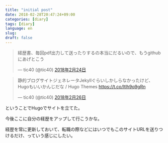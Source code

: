 ```yaml
---
title: "initial post"
date: 2018-02-28T20:47:24+09:00
categories: [diary]
tags: [diary]
language: en
slug:
draft: false
---
```


<blockquote class="twitter-tweet" data-lang="ja"><p lang="ja" dir="ltr">経歴書、毎回pdf出力して送ったりするの本当にだるいので、もうgithubにあげとこう</p>&mdash; tic40 (@tic40) <a href="https://twitter.com/tic40/status/967346461011722241?ref_src=twsrc%5Etfw">2018年2月24日</a></blockquote>
<script async src="https://platform.twitter.com/widgets.js" charset="utf-8"></script>

<blockquote class="twitter-tweet" data-lang="ja"><p lang="ja" dir="ltr">静的ブログサイトジェネレータJekyllぐらいしかしらなかったけど、Hugoもいいかんじだな / Hugo Themes <a href="https://t.co/ltlh9q9gRn">https://t.co/ltlh9q9gRn</a></p>&mdash; tic40 (@tic40) <a href="https://twitter.com/tic40/status/968100600213721090?ref_src=twsrc%5Etfw">2018年2月26日</a></blockquote>
<script async src="https://platform.twitter.com/widgets.js" charset="utf-8"></script>


ということでHugoでサイトを立てた。

今後ここに自分の経歴をアップして行こうかな。

経歴を常に更新しておいて、転職の際などにはいつでもこのサイトURLを送りつけるだけ、っていう感じにしたい。

